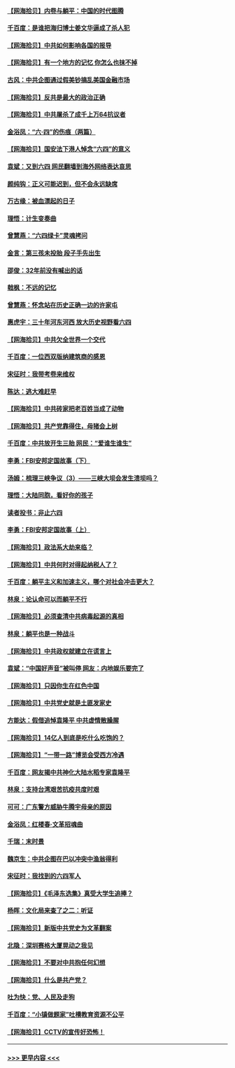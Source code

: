 #### [【网海拾贝】内卷与躺平：中国的时代图腾](../pages/nsc993/n13016128.md?t=06120452) 
#### [千百度：是谁把海归博士姜文华逼成了杀人犯](../pages/nsc993/n13015218.md?t=06120452) 
#### [【网海拾贝】中共如何影响各国的报导](../pages/nsc993/n13012599.md?t=06120452) 
#### [【网海拾贝】有一个地方的记忆 你怎么也抹不掉](../pages/nsc993/n13009802.md?t=06120452) 
#### [古风：中共企图通过假美钞搞乱美国金融市场](../pages/nsc993/n13009626.md?t=06120452) 
#### [【网海拾贝】反共是最大的政治正确](../pages/nsc993/n13007051.md?t=06120452) 
#### [【网海拾贝】中共屠杀了成千上万64抗议者](../pages/nsc993/n13002713.md?t=06120452) 
#### [金浴凤：“六·四”的伤痕（两篇）](../pages/nsc993/n13001719.md?t=06120452) 
#### [【网海拾贝】国安法下港人悼念“六四”的意义](../pages/nsc993/n13001039.md?t=06120452) 
#### [袁斌：又到六四 网民翻墙到海外网络表达哀思](../pages/nsc993/n13000995.md?t=06120452) 
#### [颜纯钩：正义可能迟到，但不会永远缺席](../pages/nsc993/n13000920.md?t=06120452) 
#### [万古缘：被血漂起的日子](../pages/nsc993/n13000914.md?t=06120452) 
#### [理悟：计生变奏曲](../pages/nsc993/n13000414.md?t=06120452) 
#### [曾慧燕：“六四绿卡”灵魂拷问](../pages/nsc993/n13000277.md?t=06120452) 
#### [金言：第三孩未投胎 段子手先出生](../pages/nsc993/n13000215.md?t=06120452) 
#### [邵俊：32年前没有喊出的话](../pages/nsc993/n13000181.md?t=06120452) 
#### [戟枫：不远的记忆](../pages/nsc993/n13000121.md?t=06120452) 
#### [曾慧燕：怀念站在历史正确一边的许家屯](../pages/nsc993/n13000073.md?t=06120452) 
#### [惠虎宇：三十年河东河西 放大历史视野看六四](../pages/nsc993/n13000018.md?t=06120452) 
#### [【网海拾贝】中共欠全世界一个交代](../pages/nsc993/n12998706.md?t=06120452) 
#### [千百度：一位西双版纳建筑商的感恩](../pages/nsc993/n12998487.md?t=06120452) 
#### [宋征时：我带考卷来维权](../pages/nsc993/n12994088.md?t=06120452) 
#### [陈达：逃大难赶早](../pages/nsc993/n12993569.md?t=06120452) 
#### [【网海拾贝】中共砖家把老百姓当成了动物](../pages/nsc993/n12993483.md?t=06120452) 
#### [【网海拾贝】共产党靠得住，母猪会上树](../pages/nsc993/n12990730.md?t=06120452) 
#### [千百度：中共放开生三胎 网民：“爱谁生谁生”](../pages/nsc993/n12990644.md?t=06120452) 
#### [李勇：FBI安邦定国故事（下）](../pages/nsc993/n12987854.md?t=06120452) 
#### [汤姆：梳理三峡争议（3）——三峡大坝会发生溃坝吗？](../pages/nsc993/n12989806.md?t=06120452) 
#### [理悟：大陆同胞，看好你的孩子](../pages/nsc993/n12989778.md?t=06120452) 
#### [读者投书：非止六四](../pages/nsc993/n12989673.md?t=06120452) 
#### [李勇：FBI安邦定国故事（上）](../pages/nsc993/n12987749.md?t=06120452) 
#### [【网海拾贝】政法系大劫来临？](../pages/nsc993/n12987596.md?t=06120452) 
#### [【网海拾贝】中共何时对得起纳税人了？](../pages/nsc993/n12985578.md?t=06120452) 
#### [千百度：躺平主义和加速主义，哪个对社会冲击更大？](../pages/nsc993/n12985512.md?t=06120452) 
#### [林泉：论认命可以而躺平不行](../pages/nsc993/n12985505.md?t=06120452) 
#### [【网海拾贝】必须查清中共病毒起源的真相](../pages/nsc993/n12984276.md?t=06120452) 
#### [林泉：躺平也是一种战斗](../pages/nsc993/n12984194.md?t=06120452) 
#### [【网海拾贝】中共政权就建立在谎言上](../pages/nsc993/n12981880.md?t=06120452) 
#### [袁斌：“中国好声音”被叫停 网友：内地娱乐要完了](../pages/nsc993/n12981826.md?t=06120452) 
#### [【网海拾贝】只因你生在红色中国](../pages/nsc993/n12979096.md?t=06120452) 
#### [【网海拾贝】中共党史就是土匪发家史](../pages/nsc993/n12976478.md?t=06120452) 
#### [方能达：假借追悼袁隆平 中共虚情散臊腥](../pages/nsc993/n12976396.md?t=06120452) 
#### [【网海拾贝】14亿人到底是吃什么吃饱的？](../pages/nsc993/n12974125.md?t=06120452) 
#### [【网海拾贝】“一带一路”博览会受西方冷遇](../pages/nsc993/n12971787.md?t=06120452) 
#### [千百度：网友揭中共神化大陆水稻专家袁隆平](../pages/nsc993/n12971733.md?t=06120452) 
#### [林泉：支持台湾艰苦抗疫共度时艰](../pages/nsc993/n12971350.md?t=06120452) 
#### [可可：广东警方威胁牛腾宇母亲的原因](../pages/nsc993/n12971100.md?t=06120452) 
#### [金浴凤：红楼春·文革招魂曲](../pages/nsc993/n12970354.md?t=06120452) 
#### [千瑞：末时景](../pages/nsc993/n12970337.md?t=06120452) 
#### [魏京生：中共企图在巴以冲突中渔翁得利](../pages/nsc993/n12970286.md?t=06120452) 
#### [宋征时：我找到的六四军人](../pages/nsc993/n12970213.md?t=06120452) 
#### [【网海拾贝】《毛泽东选集》真受大学生追捧？](../pages/nsc993/n12968779.md?t=06120452) 
#### [杨晖：文化局来查了之二：听证](../pages/nsc993/n12966528.md?t=06120452) 
#### [【网海拾贝】新版中共党史为文革翻案](../pages/nsc993/n12967526.md?t=06120452) 
#### [北隐：深圳赛格大厦晃动之我见](../pages/nsc993/n12967393.md?t=06120452) 
#### [【网海拾贝】不要对中共抱任何幻想](../pages/nsc993/n12965222.md?t=06120452) 
#### [【网海拾贝】什么是共产党？](../pages/nsc993/n12962781.md?t=06120452) 
#### [吐为快：党、人民及走狗](../pages/nsc993/n12962747.md?t=06120452) 
#### [千百度：“小镇做题家”吐槽教育资源不公平](../pages/nsc993/n12962705.md?t=06120452) 
#### [【网海拾贝】CCTV的宣传好恐怖！](../pages/nsc993/n12959984.md?t=06120452) 

----
#### [ >>> 更早内容 <<< ](../indexes/nsc993-earlier.md)
